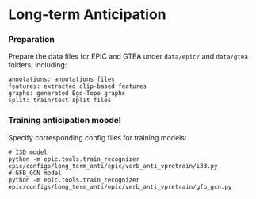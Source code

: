 # Long-term Anticipation

### Preparation
Prepare the data files for EPIC and GTEA under `data/epic/` and `data/gtea` folders, including:
```
annotations: annotations files
features: extracted clip-based features
graphs: generated Ego-Topo graphs
split: train/test split files
```

### Training anticipation moodel
Specify corresponding config files for training models:
```
# I3D model
python -m epic.tools.train_recognizer epic/configs/long_term_anti/epic/verb_anti_vpretrain/i3d.py
# GFB_GCN model
python -m epic.tools.train_recognizer epic/configs/long_term_anti/epic/verb_anti_vpretrain/gfb_gcn.py
```

